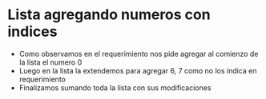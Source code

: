 # Lista agregando numeros con indices
- Como observamos en el requerimiento nos pide agregar al comienzo de la lista el numero 0
- Luego en la lista la extendemos para agregar 6, 7 como no los indica en requerimiento
- Finalizamos sumando toda la lista con sus modificaciones

